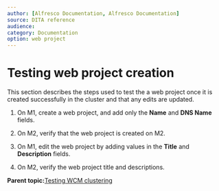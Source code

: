 ```yaml
---
author: [Alfresco Documentation, Alfresco Documentation]
source: DITA reference
audience: 
category: Documentation
option: web project
---
```


# Testing web project creation

This section describes the steps used to test the a web project once it is created successfully in the cluster and that any edits are updated.

1.  On M1, create a web project, and add only the **Name** and **DNS Name** fields.

2.  On M2, verify that the web project is created on M2.

3.  On M1, edit the web project by adding values in the **Title** and **Description** fields.

4.  On M2, verify the web project title and descriptions.


**Parent topic:**[Testing WCM clustering](../tasks/cluster-wcm-test.md)

